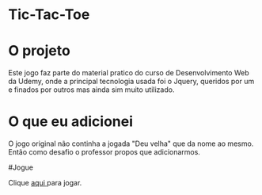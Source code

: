 # Tic-Tac-Toe
# O projeto

Este jogo faz parte do material pratico do curso de Desenvolvimento Web da Udemy, onde a principal tecnologia usada foi o Jquery, queridos por um e finados por outros mas ainda sim muito utilizado.

# O que eu adicionei

O jogo original não continha a jogada "Deu velha" que da nome ao mesmo. Então como desafio o professor propos que adicionarmos. 


#Jogue

Clique <a href="https://rogunique.github.io/jogodavelha/"> aqui </a> para jogar.
